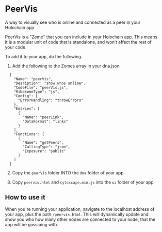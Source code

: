 # PeerVis
A way to visually see who is online and connected as a peer in your Holochain app

PeerVis is a "Zome" that you can include in your Holochain app. This means it is a modular unit of code that is standalone, and won't affect the rest of your code.

To add it to your app, do the following.

1. Add the following to the Zomes array in your dna.json
```
  {
    "Name": "peerVis",
    "Desription": "show whos online",
    "CodeFile": "peerVis.js",
    "RibosomeType": "js",
    "Config": {
      "ErrorHandling": "throwErrors"
    },
    "Entries": [
      {
        "Name": "peerLink",
        "DataFormat": "links"
      }
    ],
    "Functions": [
      {
        "Name": "getPeers",
        "CallingType": "json",
        "Exposure": "public"
      }
    ]
  }
```

2. Copy the `peerVis` folder INTO the `dna` folder of your app

3. Copy `peervis.html` and `cytoscape.min.js` into the `ui` folder of your app

## How to use it
When you're running your application, navigate to the localhost address of your app, plus the path `/peervis.html`. This will dynamically update and show you who how many other nodes are connected to your node, that the app will be gossiping with.


